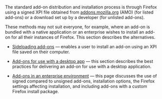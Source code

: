 The standard add-on distribution and installation process is through Firefox
using a signed XPI file obtained from
[addons.mozilla.org](http://addons.mozilla.org) (AMO) (for listed add-ons) or
a download set up by a developer (for unlisted add-ons).

These methods may not suit everyone, for example, where an add-on is bundled
with a native application or an enterprise wishes to install an add-on for all
their instances of Firefox. This section describes the alternatives.

  * [Sideloading add-ons](/en-US/docs/Mozilla/Add-ons/WebExtensions/Alternative_distribution_options/Sideloading_add-ons) — enables a user to install an add-on using an XPI file saved on their computer.

  * [Add-ons for use with a desktop app](/en-US/docs/Mozilla/Add-ons/WebExtensions/Alternative_distribution_options/Add-ons_for_desktop_apps) — this section describes the best practices for delivering an add-on for use with a desktop application.

  * [Add-ons in an enterprise environment](/en-US/docs/Mozilla/Add-ons/WebExtensions/Alternative_distribution_options/Add-ons_in_the_enterprise) — this page discusses the use of signed compared to unsigned add-ons, installation options, the Firefox settings affecting installation, and including add-ons with a custom Firefox install package.  

